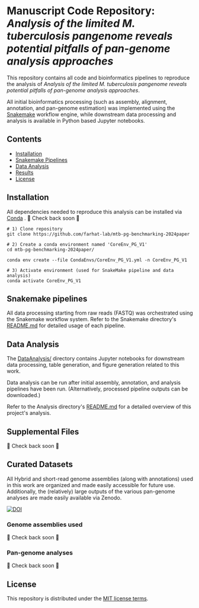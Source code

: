 # Manuscript Code Repository: *Analysis of the limited M. tuberculosis pangenome reveals potential pitfalls of pan-genome analysis approaches*
This repository contains all code and bioinformatics pipelines to reproduce the analysis of *Analysis of the limited M. tuberculosis pangenome reveals potential pitfalls of pan-genome analysis approaches*. <br>

All initial bioinformatics processing (such as assembly, alignment, annotation, and pan-genome estimation) was implemented using the [Snakemake](https://snakemake.github.io/) workflow engine, while downstream data processing and analysis is available in Python based Jupyter notebooks.

## Contents
- [Installation](#Installation)
- [Snakemake Pipelines](#Snakemake-pipelines)
- [Data Analysis](#Data-Analysis)
- [Results](#Results)
- [License](#License)

## Installation
All dependencies needed to reproduce this analysis can be installed via [Conda](https://docs.conda.io/en/latest/) .
🚧 Check back soon 🚧
```
# 1) Clone repository
git clone https://github.com/farhat-lab/mtb-pg-benchmarking-2024paper

# 2) Create a conda environment named 'CoreEnv_PG_V1'
cd mtb-pg-benchmarking-2024paper/

conda env create --file CondaEnvs/CoreEnv_PG_V1.yml -n CoreEnv_PG_V1

# 3) Activate environment (used for SnakeMake pipeline and data analysis)
conda activate CoreEnv_PG_V1
```

## Snakemake pipelines
All data processing starting from raw reads (FASTQ) was orchestrated using the Snakemake workflow system.
Refer to the Snakemake directory's [README.md](Snakemake_Pipelines/) for detailed usage of each pipeline.


## Data Analysis 

The [DataAnalysis/](https://github.com/farhat-lab/mtb-pg-benchmarking-2024paper/tree/main/Analysis) directory contains Jupyter notebooks for downstream data processing, table generation, and figure generation related to this work.

Data analysis can be run after initial assembly, annotation, and analysis pipelines have been run. (Alternatively, processed pipeline outputs can be downloaded.)

Refer to the Analysis directory's [README.md](Analysis/) for a detailed overview of this project's analysis.


## Supplemental Files
🚧 Check back soon 🚧


## Curated Datasets
All Hybrid and short-read genome assemblies (along with annotations) used in this work are organized and made easily accessible for future use.
Additionally, the (relatively) large outputs of the various pan-genome analyses are made easily available via Zenodo.

[![DOI](https://zenodo.org/badge/DOI/10.5281/zenodo.10846276.svg)](https://doi.org/10.5281/zenodo.10846276)

### Genome assemblies used
🚧 Check back soon 🚧

### Pan-genome analyses
🚧 Check back soon 🚧

## License
This repository is distributed under the [MIT license terms](LICENSE).
